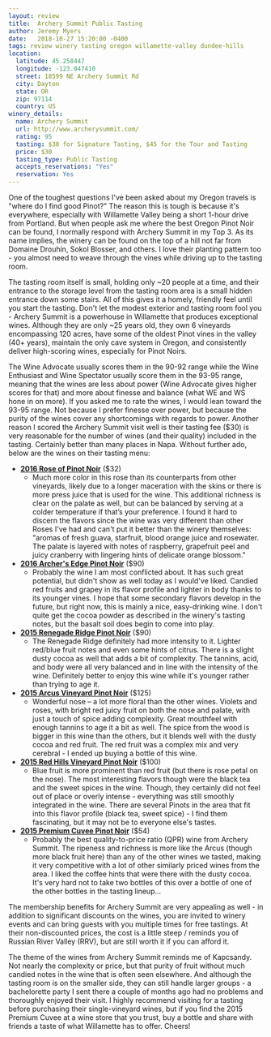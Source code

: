 ```yaml
---
layout: review
title:  Archery Summit Public Tasting
author: Jeremy Myers
date:   2018-10-27 15:20:00 -0400
tags: review winery tasting oregon willamette-valley dundee-hills
location:
  latitude: 45.258447
  longitude: -123.047410
  street: 18599 NE Archery Summit Rd
  city: Dayton
  state: OR
  zip: 97114
  country: US
winery_details:
  name: Archery Summit
  url: http://www.archerysummit.com/
  rating: 95
  tasting: $30 for Signature Tasting, $45 for the Tour and Tasting
  price: $30
  tasting_type: Public Tasting
  accepts_reservations: "Yes"
  reservation: Yes
---
```

One of the toughest questions I've been asked about my Oregon travels is "where do I find good Pinot?"  The reason this is tough is because it's everywhere, especially with Willamette Valley being a short 1-hour drive from Portland.  But when people ask me where the best Oregon Pinot Noir can be found, I normally respond with Archery Summit in my Top 3.  As its name implies, the winery can be found on the top of a hill not far from Domaine Drouhin, Sokol Blosser, and others.  I love their planting pattern too - you almost need to weave through the vines while driving up to the tasting room.  
 
The tasting room itself is small, holding only ~20 people at a time, and their entrance to the storage level from the tasting room area is a small hidden entrance down some stairs.  All of this gives it a homely, friendly feel until you start the tasting.  Don't let the modest exterior and tasting room fool you - Archery Summit is a powerhouse in Willamette that produces exceptional wines.  Although they are only ~25 years old, they own 6 vineyards encompassing 120 acres, have some of the oldest Pinot vines in the valley (40+ years), maintain the only cave system in Oregon, and consistently deliver high-scoring wines, especially for Pinot Noirs. 

The Wine Advocate usually scores them in the 90-92 range while the Wine Enthusiast and Wine Spectator usually score them in the 93-95 range, meaning that the wines are less about power (Wine Advocate gives higher scores for that) and more about finesse and balance (what WE and WS hone in on more).  If you asked me to rate the wines, I would lean toward the 93-95 range.  Not because I prefer finesse over power, but because the purity of the wines cover any shortcomings with regards to power.  Another reason I scored the Archery Summit visit well is their tasting fee ($30) is very reasonable for the number of wines (and their quality) included in the tasting.  Certainly better than many places in Napa.  Without further ado, below are the wines on their tasting menu:

* [**2016 Rose of Pinot Noir**](http://www.archerysummit.com/product/2016-Pinot-Noir-Ros-) ($32)
  * Much more color in this rose than its counterparts from other vineyards, likely due to a longer maceration with the skins or there is more press juice that is used for the wine.  This additional richness is clear on the palate as well, but can be balanced by serving at a colder temperature if that’s your preference.  I found it hard to discern the flavors since the wine was very different than other Roses I've had and can't put it better than the winery themselves: "aromas of fresh guava, starfruit, blood orange juice and rosewater. The palate is layered with notes of raspberry, grapefruit peel and juicy cranberry with lingering hints of delicate orange blossom."
* [**2016 Archer's Edge Pinot Noir**](http://www.archerysummit.com/product/2016-Archer-s-Edge-Pinot-Noir) ($90)
  * Probably the wine I am most conflicted about.  It has such great potential, but didn't show as well today as I would've liked.  Candied red fruits and grapey in its flavor profile and lighter in body thanks to its younger vines.  I hope that some secondary flavors develop in the future, but right now, this is mainly a nice, easy-drinking wine.  I don't quite get the cocoa powder as described in the winery's tasting notes, but the basalt soil does begin to come into play.
* [**2015 Renegade Ridge Pinot Noir**](http://www.archerysummit.com/product/2015-Renegade-Ridge-Pinot-Noir) ($90)
  * The Renegade Ridge definitely had more intensity to it.  Lighter red/blue fruit notes and even some hints of citrus.  There is a slight dusty cocoa as well that adds a bit of complexity.  The tannins, acid, and body were all very balanced and in line with the intensity of the wine.  Definitely better to enjoy this wine while it's younger rather than trying to age it.
* [**2015 Arcus Vineyard Pinot Noir**](http://www.archerysummit.com/product/2015-Arcus-Vineyard-Pinot-Noir) ($125)
  * Wonderful nose – a lot more floral than the other wines.  Violets and roses, with bright red juicy fruit on both the nose and palate, with just a touch of spice adding complexity.  Great mouthfeel with enough tannins to age it a bit as well.  The spice from the wood is bigger in this wine than the others, but it blends well with the dusty cocoa and red fruit.  The red fruit was a complex mix and very cerebral - I ended up buying a bottle of this wine.
* [**2015 Red Hills Vineyard Pinot Noir**](http://www.archerysummit.com/product/2015-Red-Hills-Pinot-Noir) ($100)
  * Blue fruit is more prominent than red fruit (but there is rose petal on the nose).  The most interesting flavors though were the black tea and the sweet spices in the wine.  Though, they certainly did not feel out of place or overly intense - everything was still smoothly integrated in the wine.  There are several Pinots in the area that fit into this flavor profile (black tea, sweet spice) - I find them fascinating, but it may not be to everyone else's tastes.
* [**2015 Premium Cuvee Pinot Noir**](http://www.archerysummit.com/product/2015-Premier-Cuv-e-Pinot-Noir1111) ($54)
  * Probably the best quality-to-price ratio (QPR) wine from Archery Summit.  The ripeness and richness is more like the Arcus (though more black fruit here) than any of the other wines we tasted, making it very competitive with a lot of other similarly priced wines from the area.  I liked the coffee hints that were there with the dusty cocoa.  It's very hard not to take two bottles of this over a bottle of one of the other bottles in the tasting lineup...

The membership benefits for Archery Summit are very appealing as well - in addition to significant discounts on the wines, you are invited to winery events and can bring guests with you multiple times for free tastings.  At their non-discounted prices, the cost is a little steep / reminds you of Russian River Valley (RRV), but are still worth it if you can afford it.  

The theme of the wines from Archery Summit reminds me of Kapcsandy.  Not nearly the complexity or price, but that purity of fruit without much candied notes in the wine that is often seen elsewhere.  And although the tasting room is on the smaller side, they can still handle larger groups - a bachelorette party I sent there a couple of months ago had no problems and thoroughly enjoyed their visit.  I highly recommend visiting for a tasting before purchasing their single-vineyard wines, but if you find the 2015 Premium Cuvee at a wine store that you trust, buy a bottle and share with friends a taste of what Willamette has to offer.  Cheers!
